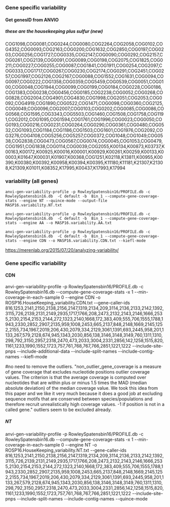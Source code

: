 ###  Gene specific variability

#### Get genesID from ANVIO

##### these are the housekeeping plus sulfur (new)
COG1098,COG0081,COG0244,COG0080,COG2264,COG2058,COG0102,COG4352,COG0093,COG2163,COG0200,COG1632,COG2850,COG0197,COG0203,COG0256,COG1727,COG0335,COG2147,COG0090,COG0292,COG2157,COG0261,COG2139,COG0091,COG0089,COG0198,COG2075,COG1825,COG0211,COG0227,COG0255,COG0087,COG1841,COG1911,COG0254,COG2097,COG0333,COG1717,COG0267,COG0230,COG2174,COG0291,COG2451,COG0257,COG1997,COG2126,COG2167,COG0088,COG1552,COG1631,COG0094,COG0097,COG0222,COG1358,COG0359,COG5459,COG0539,COG0051,COG0100,COG0048,COG1944,COG0099,COG0199,COG0184,COG0228,COG0186,COG1383,COG0238,COG0456,COG0185,COG2238,COG0052,COG0268,COG0828,COG2004,COG4901,COG4830,COG1998,COG2051,COG2053,COG0092,COG4919,COG1890,COG0522,COG1471,COG0098,COG0360,COG2125,COG0049,COG0096,COG2007,COG0103,COG0202,COG0085,COG0086,COG0568,COG1595,COG3343,COG5503,COG1460,COG1508,COG1758,COG1191,COG2012,COG1095,COG1594,COG1761,COG1996,COG0023,COG0050,COG0193,COG0216,COG0231,COG0264,COG0290,COG0361,COG0480,COG0532,COG1093,COG1184,COG1186,COG1503,COG1601,COG1976,COG2092,COG3276,COG4108,COG5256,COG5257,COG0372,COG1048,COG1049,COG0538,COG2838,COG0473,COG0567,COG0074,COG0045,COG1053,COG0479,COG1951,COG1838,COG0114,COG0039,COG2055,K00134,K00873,K03737,K00163,K00172,K00925,K00016,K00001,K00929,K00261,K00259,K00133,K00003,K01647,K00031,K01907,K00368,COG1251,K02118,K13811,K00955,K00390,K00380,K00392,K00958,K00394,K00395,K11180,K11181,K21307,K21308,K21309,K01011,K08352,K17995,K00437,K17993,K17994

### variability (all genes)

```
anvi-gen-variability-profile -p RowleySpatensbin16/PROFILE.db -c RowleySpatensbin16.db  -C default -b  Bin_1 --compute-gene-coverage-stats --engine NT --quince-mode --output-file MASP16.variability.NT.txt

anvi-gen-variability-profile -p RowleySpatensbin16/PROFILE.db -c RowleySpatensbin16.db  -C default -b  Bin_1 --compute-gene-coverage-stats --engine AA --o MASP16.variability.AA.txt

anvi-gen-variability-profile -p RowleySpatensbin16/PROFILE.db -c RowleySpatensbin16.db  -C default -b  Bin_1 --compute-gene-coverage-stats --engine CDN --o MASP16.variability.CDN.txt --kiefl-mode
```

https://merenlab.org/2015/07/20/analyzing-variability/
### Gene specific variability
#### CDN

anvi-gen-variability-profile -p RowleySpatensbin16/PROFILE.db -c RowleySpatensbin16.db  --compute-gene-coverage-stats -x 1 --min-coverage-in-each-sample 0 --engine CDN -o ROSP16.HouseKeeping_variability.CDN.txt   --gene-caller-ids 816,1253,2141,2150,2138,2156,2147,1319,2134,209,3114,2136,2133,2142,1392,3115,726,2139,2131,2149,2935,1717,1766,208,2473,2132,2143,2146,1666,2535,2130,2154,2153,2144,272,1323,2140,1668,172,383,409,555,706,1555,1788,1943,2330,2852,2907,2135,959,1008,2453,665,2137,848,2148,1669,2145,1252,2155,734,1967,2019,206,430,2079,334,2129,3061,1391,693,2445,958,201,1133,267,579,2128,674,945,1343,2030,856,138,3146,3148,3149,760,1311,1310,298,792,3150,2957,2318,2470,473,2033,3004,2331,2856,142,1258,1515,820,1161,1233,1990,1552,1723,757,761,768,767,766,2851,1221,1222 --include-site-pnps  --include-additional-data --include-split-names --include-contig-names --kiefl-mode

#no need to remove the outliers.
"non_outlier_gene_coverage is a measure of gene coverage that excludes nucleotide positions outlier coverage values. The criterion is that the average coverage is computed over nucleotides that are within plus or minus 1.5 times the MAD (median absolute deviation) of the median coverage value. We took this idea from this paper and we like it very much because it does a good job at excluding sequence motifs that are conserved between species/populations and therefore recruit unrealistically high coverage values. -1 if position is not in a called gene."
outliers seem to be excluded already.


##### NT

anvi-gen-variability-profile -p RowleySpatensbin16/PROFILE.db -c RowleySpatensbin16.db   --compute-gene-coverage-stats -x 1 --min-coverage-in-each-sample 0 --engine NT -o ROSP16.HouseKeeping_variability.NT.txt   --gene-caller-ids 816,1253,2141,2150,2138,2156,2147,1319,2134,209,3114,2136,2133,2142,1392,3115,726,2139,2131,2149,2935,1717,1766,208,2473,2132,2143,2146,1666,2535,2130,2154,2153,2144,272,1323,2140,1668,172,383,409,555,706,1555,1788,1943,2330,2852,2907,2135,959,1008,2453,665,2137,848,2148,1669,2145,1252,2155,734,1967,2019,206,430,2079,334,2129,3061,1391,693,2445,958,201,1133,267,579,2128,674,945,1343,2030,856,138,3146,3148,3149,760,1311,1310,298,792,3150,2957,2318,2470,473,2033,3004,2331,2856,142,1258,1515,820,1161,1233,1990,1552,1723,757,761,768,767,766,2851,1221,1222  --include-site-pnps  --include-split-names --include-contig-names --quince-mode

